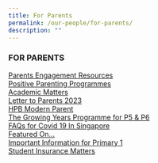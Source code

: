 ```yaml
---
title: For Parents
permalink: /our-people/for-parents/
description: ""
---
```

### FOR PARENTS

[Parents Engagement Resources](/our-people/for-parents/Parents-Engagement-Resources/overview)  <br>
[Positive Parenting Programmes](/our-people/for-parents/Positive-Parenting-Programmes/overview)<br>
[Academic Matters](/our-people/for-parents/Academic-Matters/overview)<br>
[Letter to Parents 2023](https://moe-bendemeerpri-staging.netlify.app/our-people/for-parents/letter-to-parents/)<br>
[HPB Modern Parent](/our-people/for-parents/HPB-modern-parent)<br>
[The Growing Years Programme for P5 & P6](/our-people/for-parents/growing-years)<br>
[FAQs for Covid 19 In Singapore](/our-people/for-parents/covid-19-faqs)<br>
[Featured On...](/our-people/for-parents/featured-on)<br>
[Important Information for Primary 1](/our-people/for-parents/impt-info-p1)<br>
[Student Insurance Matters](/for-parents/Student-Insurance-Matters/)